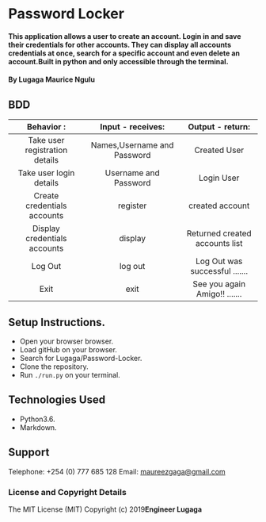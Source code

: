 # Password Locker
#### This application allows a user to create an account. Login in and save their credentials for other accounts. They can display all accounts credentials at once, search for a specific account and even delete an account.Built in python and only accessible through the terminal.

#### By **Lugaga Maurice Ngulu**

## BDD
| Behavior : | Input - receives: | Output - return: |
| :-------------: | :-------------: | :-------------: |
| Take user registration details       | Names,Username and Password       | Created User       |
| Take user login details       | Username and Password       | Login User       |
| Create credentials accounts | register | created account |
| Display credentials accounts | display | Returned created accounts list |
| Log Out | log out | Log Out was successful ....... |
| Exit | exit | See you again Amigo!! ....... |

## Setup Instructions.
* Open your browser browser.
* Load gitHub on your browser.
* Search for Lugaga/Password-Locker.
* Clone the repository.
* Run `./run.py` on your terminal.

## Technologies Used
* Python3.6.
* Markdown.

## Support
Telephone: +254 (0) 777 685 128
Email: maureezgaga@gmail.com

### License and Copyright Details
The MIT License (MIT)
Copyright (c) 2019**Engineer Lugaga**
